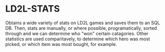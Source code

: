 # LD2L-STATS
Obtains a wide variety of stats on LD2L games and saves them to an SQL DB. 
Then, stats are manually, or where possible, programatically, sorted through and we can determine who "won" certain catagories.
Other statistics are used comparitavely, to determine which hero was most picked, or which item was most bought, for example.
